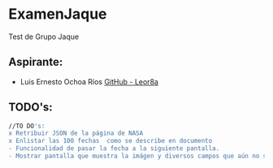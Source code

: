 # ExamenJaque
Test de Grupo Jaque
## Aspirante:

- Luis Ernesto Ochoa Ríos  [GitHub - Leor8a](https://github.com/Leor8a)


## TODO's:


```bash
//TO DO's:
x Retribuir JSON de la página de NASA
x Enlistar las 100 fechas  como se describe en documento
- Funcionalidad de pasar la fecha a la siguiente pantalla.
- Mostrar pantalla que muestra la imágen y diversos campos que aún no se establecen.

```

